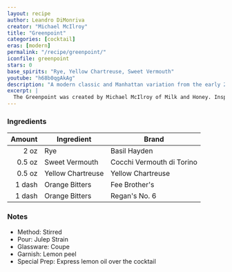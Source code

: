 ```yaml
---
layout: recipe
author: Leandro DiMonriva
creator: "Michael McIlroy"
title: "Greenpoint"
categories: [cocktail]
eras: [modern]
permalink: "/recipe/greenpoint/"
iconfile: greenpoint
stars: 0
base_spirits: "Rye, Yellow Chartreuse, Sweet Vermouth"
youtube: "h68b0qgAkAg"
description: "A modern classic and Manhattan variation from the early 2000s, named for a Brooklyn neighborhood and featuring yellow Chartreuse."
excerpt: |
  The Greenpoint was created by Michael McIlroy of Milk and Honey. Inspired by Vincenzo Errico's Red Hook Cocktail, he whipped up his own variation also named for the neighborhood in Brooklyn, NY he was living in. These two cocktails created an entire series of manhattan variations named from neighborhoods in Brooklyn and have inspired many bartenders from elsewhere to create their own manhattan variations named for neighborhoods in their own city.
---
```


### Ingredients

| Amount | Ingredient        | Brand                     |
| -----: | ----------------- | ------------------------- |
|   2 oz | Rye               | Basil Hayden              |
| 0.5 oz | Sweet Vermouth    | Cocchi Vermouth di Torino |
| 0.5 oz | Yellow Chartreuse | Yellow Chartreuse         |
| 1 dash | Orange Bitters    | Fee Brother's             |
| 1 dash | Orange Bitters    | Regan's No. 6             |

### Notes

- Method: Stirred
- Pour: Julep Strain
- Glassware: Coupe
- Garnish: Lemon peel
- Special Prep: Express lemon oil over the cocktail
